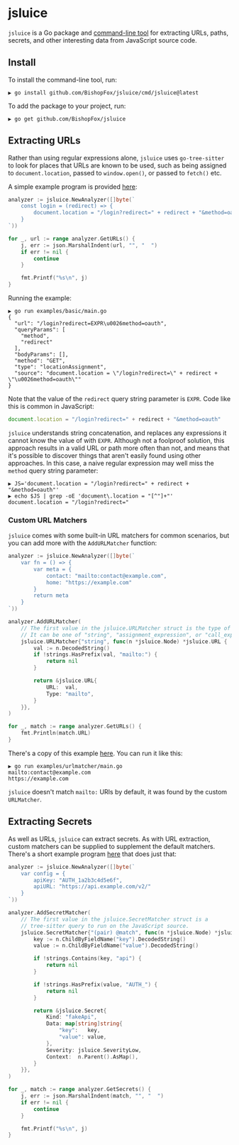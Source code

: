 # jsluice

`jsluice` is a Go package and [command-line tool](/cmd/jsluice/) for extracting URLs, paths, secrets,
and other interesting data from JavaScript source code.

## Install

To install the command-line tool, run:

```
▶ go install github.com/BishopFox/jsluice/cmd/jsluice@latest
```

To add the package to your project, run:

```
▶ go get github.com/BishopFox/jsluice
```

## Extracting URLs

Rather than using regular expressions alone, `jsluice` uses `go-tree-sitter` to look for places that URLs are known to be used,
such as being assigned to `document.location`, passed to `window.open()`, or passed to `fetch()` etc.

A simple example program is provided [here](/examples/basic/main.go):

```go
analyzer := jsluice.NewAnalyzer([]byte(`
    const login = (redirect) => {
        document.location = "/login?redirect=" + redirect + "&method=oauth"
    }
`))

for _, url := range analyzer.GetURLs() {
    j, err := json.MarshalIndent(url, "", "  ")
    if err != nil {
        continue
    }

    fmt.Printf("%s\n", j)
}
```

Running the example:
```
▶ go run examples/basic/main.go
{
  "url": "/login?redirect=EXPR\u0026method=oauth",
  "queryParams": [
    "method",
    "redirect"
  ],
  "bodyParams": [],
  "method": "GET",
  "type": "locationAssignment",
  "source": "document.location = \"/login?redirect=\" + redirect + \"\u0026method=oauth\""
}
```

Note that the value of the `redirect` query string parameter is `EXPR`.
Code like this is common in JavaScript:

```javascript
document.location = "/login?redirect=" + redirect + "&method=oauth"
```

`jsluice` understands string concatenation, and replaces any expressions it cannot know the value
of with `EXPR`. Although not a foolproof solution, this approach results in a valid URL or path
more often than not, and means that it's possible to discover things that aren't easily found using
other approaches. In this case, a naive regular expression may well miss the `method` query string
parameter:

```
▶ JS='document.location = "/login?redirect=" + redirect + "&method=oauth"'
▶ echo $JS | grep -oE 'document\.location = "[^"]+"'
document.location = "/login?redirect="
```

### Custom URL Matchers

`jsluice` comes with some built-in URL matchers for common scenarios, but you can add more
with the `AddURLMatcher` function:

```go
analyzer := jsluice.NewAnalyzer([]byte(`
    var fn = () => {
        var meta = {
            contact: "mailto:contact@example.com",
            home: "https://example.com"
        }
        return meta
    }
`))

analyzer.AddURLMatcher(
    // The first value in the jsluice.URLMatcher struct is the type of node to look for.
    // It can be one of "string", "assignment_expression", or "call_expression"
    jsluice.URLMatcher{"string", func(n *jsluice.Node) *jsluice.URL {
        val := n.DecodedString()
        if !strings.HasPrefix(val, "mailto:") {
            return nil
        }

        return &jsluice.URL{
            URL:  val,
            Type: "mailto",
        }
    }},
)

for _, match := range analyzer.GetURLs() {
    fmt.Println(match.URL)
}
```

There's a copy of this example [here](/examples/urlmatcher/main.go). You can run it like this:

```
▶ go run examples/urlmatcher/main.go
mailto:contact@example.com
https://example.com
```

`jsluice` doesn't match `mailto:` URIs by default, it was found by the custom `URLMatcher`.


## Extracting Secrets

As well as URLs, `jsluice` can extract secrets. As with URL extraction, custom matchers can
be supplied to supplement the default matchers. There's a short example program [here](/examples/secrets/main.go)
that does just that:

```go
analyzer := jsluice.NewAnalyzer([]byte(`
    var config = {
        apiKey: "AUTH_1a2b3c4d5e6f",
        apiURL: "https://api.example.com/v2/"
    }
`))

analyzer.AddSecretMatcher(
    // The first value in the jsluice.SecretMatcher struct is a
    // tree-sitter query to run on the JavaScript source.
    jsluice.SecretMatcher{"(pair) @match", func(n *jsluice.Node) *jsluice.Secret {
        key := n.ChildByFieldName("key").DecodedString()
        value := n.ChildByFieldName("value").DecodedString()

        if !strings.Contains(key, "api") {
            return nil
        }

        if !strings.HasPrefix(value, "AUTH_") {
            return nil
        }

        return &jsluice.Secret{
            Kind: "fakeApi",
            Data: map[string]string{
                "key":   key,
                "value": value,
            },
            Severity: jsluice.SeverityLow,
            Context:  n.Parent().AsMap(),
        }
    }},
)

for _, match := range analyzer.GetSecrets() {
    j, err := json.MarshalIndent(match, "", "  ")
    if err != nil {
        continue
    }

    fmt.Printf("%s\n", j)
}
```
